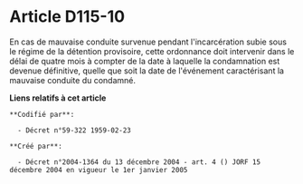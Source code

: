 # Article D115-10

En cas de mauvaise conduite survenue pendant l'incarcération subie sous le régime de la détention provisoire, cette
ordonnance doit intervenir dans le délai de quatre mois à compter de la date à laquelle la condamnation est devenue
définitive, quelle que soit la date de l'événement caractérisant la mauvaise conduite du condamné.

**Liens relatifs à cet article**

	**Codifié par**:

	  - Décret n°59-322 1959-02-23

	**Créé par**:

	  - Décret n°2004-1364 du 13 décembre 2004 - art. 4 () JORF 15 décembre 2004 en vigueur le 1er janvier 2005
